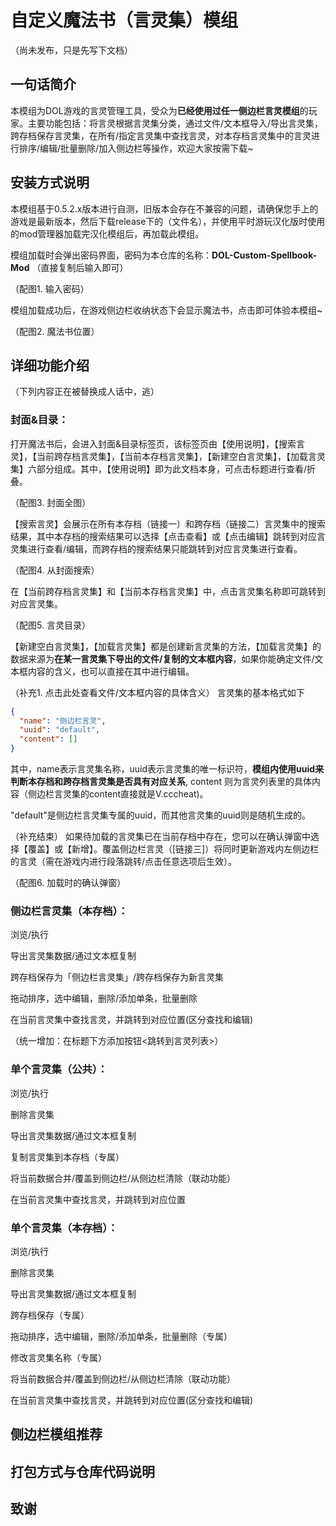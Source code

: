 # 自定义魔法书（言灵集）模组
（尚未发布，只是先写下文档）
## 一句话简介
本模组为DOL游戏的言灵管理工具，受众为**已经使用过任一侧边栏言灵模组**的玩家。主要功能包括：将言灵根据言灵集分类，通过文件/文本框导入/导出言灵集，跨存档保存言灵集，在所有/指定言灵集中查找言灵，对本存档言灵集中的言灵进行排序/编辑/批量删除/加入侧边栏等操作，欢迎大家按需下载~

## 安装方式说明
本模组基于0.5.2.x版本进行自测，旧版本会存在不兼容的问题，请确保您手上的游戏是最新版本，然后下载release下的（文件名），并使用平时游玩汉化版时使用的mod管理器加载完汉化模组后，再加载此模组。

模组加载时会弹出密码界面，密码为本仓库的名称：**DOL-Custom-Spellbook-Mod**
（直接复制后输入即可）

（配图1. 输入密码）

模组加载成功后，在游戏侧边栏收纳状态下会显示魔法书，点击即可体验本模组~

（配图2. 魔法书位置）


## 详细功能介绍

（下列内容正在被替换成人话中，逃）

### 封面&目录：

打开魔法书后，会进入封面&目录标签页，该标签页由【使用说明】，【搜索言灵】，【当前跨存档言灵集】，【当前本存档言灵集】，【新建空白言灵集】，【加载言灵集】六部分组成。其中，【使用说明】即为此文档本身，可点击标题进行查看/折叠。

（配图3. 封面全图）

【搜索言灵】会展示在所有本存档（链接一）和跨存档（链接二）言灵集中的搜索结果，其中本存档的搜索结果可以选择【点击查看】或【点击编辑】跳转到对应言灵集进行查看/编辑，而跨存档的搜索结果只能跳转到对应言灵集进行查看。

（配图4. 从封面搜索）

在【当前跨存档言灵集】和【当前本存档言灵集】中，点击言灵集名称即可跳转到对应言灵集。

（配图5. 言灵目录）

【新建空白言灵集】，【加载言灵集】都是创建新言灵集的方法，【加载言灵集】的数据来源为**在某一言灵集下导出的文件/复制的文本框内容**，如果你能确定文件/文本框内容的含义，也可以直接在其中进行编辑。

（补充1. 点击此处查看文件/文本框内容的具体含义）
言灵集的基本格式如下
```json
{
  "name": "侧边栏言灵", 
  "uuid": "default",
  "content": []
}
```
其中，name表示言灵集名称，uuid表示言灵集的唯一标识符，**模组内使用uuid来判断本存档和跨存档言灵集是否具有对应关系**, content 则为言灵列表里的具体内容（侧边栏言灵集的content直接就是V.cccheat)。

"default"是侧边栏言灵集专属的uuid，而其他言灵集的uuid则是随机生成的。

（补充结束）
如果待加载的言灵集已在当前存档中存在，您可以在确认弹窗中选择【覆盖】或【新增】。覆盖侧边栏言灵（[链接三]）将同时更新游戏内左侧边栏的言灵（需在游戏内进行段落跳转/点击任意选项后生效）。

（配图6. 加载时的确认弹窗）

### 侧边栏言灵集（本存档）：
浏览/执行

导出言灵集数据/通过文本框复制

跨存档保存为「侧边栏言灵集」/跨存档保存为新言灵集

拖动排序，选中编辑，删除/添加单条，批量删除

在当前言灵集中查找言灵，并跳转到对应位置(区分查找和编辑)

（统一增加：在标题下方添加按钮<跳转到言灵列表>）


###  单个言灵集（公共）：

浏览/执行

删除言灵集

导出言灵集数据/通过文本框复制

复制言灵集到本存档（专属）

将当前数据合并/覆盖到侧边栏/从侧边栏清除（联动功能）

在当前言灵集中查找言灵，并跳转到对应位置

### 单个言灵集（本存档）：
浏览/执行

删除言灵集

导出言灵集数据/通过文本框复制

跨存档保存（专属）

拖动排序，选中编辑，删除/添加单条，批量删除（专属）

修改言灵集名称（专属）

将当前数据合并/覆盖到侧边栏/从侧边栏清除（联动功能）

在当前言灵集中查找言灵，并跳转到对应位置(区分查找和编辑)



## 侧边栏模组推荐

## 打包方式与仓库代码说明

## 致谢